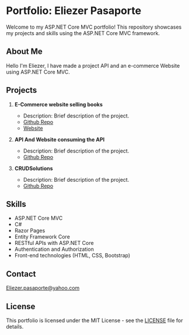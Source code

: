# Portfolio: Eliezer Pasaporte

Welcome to my ASP.NET Core MVC portfolio! This repository showcases my projects and skills using the ASP.NET Core MVC framework.

## About Me

Hello I'm Eliezer, I have made a project API and an e-commerce Website using ASP.NET Core MVC.

## Projects



1. **E-Commerce website selling books**
   - Description: Brief description of the project.
   - [Github Repo](https://github.com/Elypasaporte/E-Commerce-app-ASP.Net-Core-MVC)
   - [Website](https://book-sales-ely.azurewebsites.net)

2. **API And Website consuming the API**
   - Description: Brief description of the project.
   - [Github Repo](https://github.com/Elypasaporte/RESTful-Web-API--Villa-Booking-app)
     
  
3. **CRUDSolutions**
   - Description: Brief description of the project.
   - [Github Repo](https://github.com/Elypasaporte/CRUDSolution)
     

## Skills


- ASP.NET Core MVC
- C#
- Razor Pages
- Entity Framework Core
- RESTful APIs with ASP.NET Core
- Authentication and Authorization
- Front-end technologies (HTML, CSS, Bootstrap)

## Contact

Eliezer.pasaporte@yahoo.com

## License

This portfolio is licensed under the MIT License - see the [LICENSE](LICENSE) file for details.

